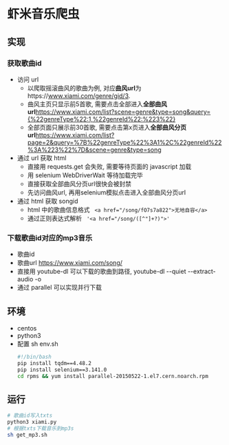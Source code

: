 # 虾米音乐爬虫

## 实现
### 获取歌曲id
- 访问 url 
    - 以爬取摇滚曲风的歌曲为例, 对应**曲风url**为https://www.xiami.com/genre/gid/3.
    - 曲风主页只显示前5首歌, 需要点击全部进入**全部曲风url**https://www.xiami.com/list?scene=genre&type=song&query={%22genreType%22:1,%22genreId%22:%223%22} 
    - 全部页面只展示前30首歌, 需要点击第x页进入**全部曲风分页url**https://www.xiami.com/list?page=2&query=%7B%22genreType%22%3A1%2C%22genreId%22%3A%223%22%7D&scene=genre&type=song
- 通过 url 获取 html
    - 直接用 requests.get 会失败, 需要等待页面的 javascript 加载
    - 用 selenium WebDriverWait 等待加载完毕
    - 直接获取全部曲风分页url很快会被封禁
    - 先访问曲风url, 再用selenium模拟点击进入全部曲风分页url
- 通过 html 获取 songid
    - html 中的歌曲信息格式 ``` <a href="/song/fO7s7a822">无地自容</a>```
    - 通过正则表达式解析 ``` '<a href="/song/([^"]+?)">'```

### 下载歌曲id对应的mp3音乐
- 歌曲id <id>
- 歌曲url https://www.xiami.com/song/<id>
- 直接用 youtube-dl 可以下载<url>的歌曲到路径<path>, youtube-dl --quiet --extract-audio <url> -o <path>
- 通过 parallel 可以实现并行下载

## 环境
- centos
- python3
- 配置
    sh env.sh
    ```bash
    #!/bin/bash
    pip install tqdm==4.48.2
    pip install selenium==3.141.0
    cd rpms && yum install parallel-20150522-1.el7.cern.noarch.rpm
    ```

## 运行
```bash
# 歌曲id写入txts
python3 xiami.py
# 根据txts下载音乐到mp3s
sh get_mp3.sh
```
